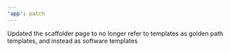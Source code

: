 ```yaml
---
'app': patch
---
```


Updated the scaffolder page to no longer refer to templates as golden path templates, and instead as software templates
